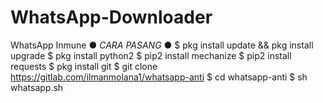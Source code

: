 # WhatsApp-Downloader
WhatsApp Inmune 
● *CARA PASANG* ●
$ pkg install update && pkg install upgrade
$ pkg install python2
$ pip2 install mechanize
$ pip2 install requests
$ pkg install git
$ git clone https://gitlab.com/ilmanmolana1/whatsapp-anti
$ cd whatsapp-anti
$ sh whatsapp.sh
